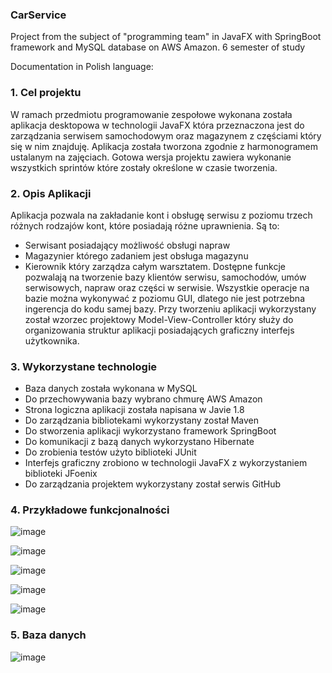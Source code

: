 ### CarService
Project from the subject of "programming team" in JavaFX with SpringBoot framework and MySQL database on AWS Amazon. 6 semester of study

Documentation in Polish language:


### 1.	Cel projektu
W ramach przedmiotu programowanie zespołowe wykonana została aplikacja desktopowa w technologii JavaFX która przeznaczona jest do zarządzania serwisem samochodowym oraz magazynem z częściami który się w nim znajduję. Aplikacja została tworzona zgodnie z harmonogramem ustalanym na zajęciach. Gotowa wersja projektu zawiera wykonanie wszystkich sprintów które zostały określone w czasie tworzenia.

### 2.	Opis Aplikacji
Aplikacja pozwala na zakładanie kont i obsługę serwisu z poziomu trzech różnych rodzajów kont, które posiadają różne uprawnienia. Są to:
- Serwisant posiadający możliwość obsługi napraw
- Magazynier którego zadaniem jest obsługa magazynu
 - Kierownik który zarządza całym warsztatem.
           Dostępne funkcje pozwalają na tworzenie bazy klientów serwisu, samochodów, umów serwisowych, napraw oraz części w serwisie. Wszystkie operacje na bazie można wykonywać z poziomu GUI, dlatego nie jest potrzebna ingerencja do kodu samej bazy. Przy tworzeniu aplikacji wykorzystany został wzorzec projektowy Model-View-Controller który służy do organizowania struktur aplikacji posiadających graficzny interfejs użytkownika.

### 3.	Wykorzystane technologie
- Baza danych została wykonana w MySQL
- Do przechowywania bazy wybrano chmurę AWS Amazon
- Strona logiczna aplikacji została napisana w Javie 1.8
- Do zarządzania bibliotekami wykorzystany został Maven
- Do stworzenia aplikacji wykorzystano framework SpringBoot
- Do komunikacji z bazą danych wykorzystano Hibernate
- Do zrobienia testów użyto biblioteki JUnit
- Interfejs graficzny zrobiono w technologii JavaFX z wykorzystaniem biblioteki JFoenix
- Do zarządzania projektem wykorzystany został serwis GitHub

### 4. Przykładowe funkcjonalności

![image](https://user-images.githubusercontent.com/25456823/68707564-46d5c400-0592-11ea-9931-912af4929b3c.png)

![image](https://user-images.githubusercontent.com/25456823/68707603-56550d00-0592-11ea-86da-e0300992d58c.png)

![image](https://user-images.githubusercontent.com/25456823/68707471-1e4dca00-0592-11ea-98d2-49d0aa5b2aa6.png)

![image](https://user-images.githubusercontent.com/25456823/68707522-37ef1180-0592-11ea-8074-d2c91a66a6dd.png)

![image](https://user-images.githubusercontent.com/25456823/68707494-2b6ab900-0592-11ea-8413-eb9cee2c2fdd.png)

### 5. Baza danych

![image](https://user-images.githubusercontent.com/25456823/68707436-0e35ea80-0592-11ea-9bb2-c3a401cb3ce0.png)
